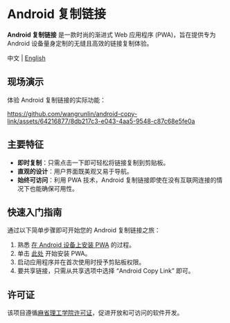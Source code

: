 # Android 复制链接

**Android 复制链接** 是一款时尚的渐进式 Web 应用程序 (PWA)，旨在提供专为 Android 设备量身定制的无缝且高效的链接复制体验。

中文 | [English](./README.md)

## 现场演示

体验 Android 复制链接的实际功能：

<https://github.com/wangrunlin/android-copy-link/assets/64216877/8db217c3-e043-4aa5-9548-c87c68e5fe0a>

## 主要特征

- **即时复制**：只需点击一下即可轻松将链接复制到剪贴板。
- **直观的设计**：用户界面既美观又易于导航。
- **始终可访问**：利用 PWA 技术，Android 复制链接即使在没有互联网连接的情况下也能确保可用性。

## 快速入门指南

通过以下简单步骤即可开始您的 Android 复制链接之旅：

1. 熟悉 [在 Android 设备上安装 PWA][1] 的过程。
2. 单击 [此处][2] 开始安装 PWA。
3. 启动应用程序并在首次使用时授予剪贴板权限。
4. 要共享链接，只需从共享选项中选择 “Android Copy Link” 即可。

## 许可证

该项目遵循[麻省理工学院许可证](./LICENSE)，促进开放和可访问的软件开发。

[1]: https://support.google.com/chrome/answer/9658361
[2]: https://android-copy-link.pages.dev/
